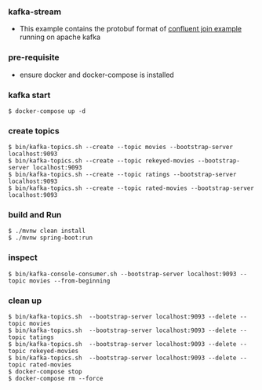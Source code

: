 ### kafka-stream
- This example contains the protobuf format of [confluent join example](https://kafka-tutorials.confluent.io/join-a-stream-to-a-table/kstreams.html) running on apache kafka

### pre-requisite
- ensure docker and docker-compose is installed

### kafka start
 ```shell script
$ docker-compose up -d
```
### create topics
 ```shell script
$ bin/kafka-topics.sh --create --topic movies --bootstrap-server localhost:9093
$ bin/kafka-topics.sh --create --topic rekeyed-movies --bootstrap-server localhost:9093
$ bin/kafka-topics.sh --create --topic ratings --bootstrap-server localhost:9093
$ bin/kafka-topics.sh --create --topic rated-movies --bootstrap-server localhost:9093
```

### build and Run
```shell script
$ ./mvnw clean install
$ ./mvnw spring-boot:run
```
### inspect
```shell script
$ bin/kafka-console-consumer.sh --bootstrap-server localhost:9093 --topic movies --from-beginning
```

### clean up
 ```shell script
$ bin/kafka-topics.sh  --bootstrap-server localhost:9093 --delete --topic movies
$ bin/kafka-topics.sh  --bootstrap-server localhost:9093 --delete --topic tatings
$ bin/kafka-topics.sh  --bootstrap-server localhost:9093 --delete --topic rekeyed-movies
$ bin/kafka-topics.sh  --bootstrap-server localhost:9093 --delete --topic rated-movies
$ docker-compose stop
$ docker-compose rm --force
```